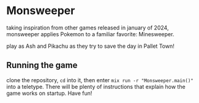 # Monsweeper

taking inspiration from other games released in january of 2024, monsweeper applies Pokemon to a familiar favorite: Minesweeper.

play as Ash and Pikachu as they try to save the day in Pallet Town!

## Running the game

clone the repository, `cd` into it, then enter `mix run -r "Monsweeper.main()"` into a teletype. There will be plenty of instructions that explain how the game works on startup. Have fun!

